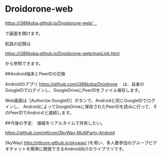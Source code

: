 # Droidorone-web
https://i386koba.github.io/Droidorone-web/　

で画面を開けます。

航路の記録は

https://i386koba.github.io/Droidorone-web/mapLink.html 

から参照できます。

##Android端末とPeerIDの交換

Androidのアプリ
https://github.com/i386koba/Droidrone
　は、自身のGoogleIDでログインし、GoogleDriveにPeerIDをファイル保存します。

Web画面は［Authorize GoogleID］ボタンで、Androidと同じGoogleIDでログインし、
AndroidによってGoogleDriveに保存されたPeerIDを読みに行って、そのPeerIDでAndroiｄと接続します。


##今後の予定:　操縦をリアルタイムで共有したい。

https://github.com/nttcom/SkyWay-MultiParty-Android

SkyWay( http://nttcom.github.io/skyway/ )を用い、多人数参加のグループビデオチャットを簡単に開発できるAndroid向けのライブラリです。
